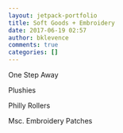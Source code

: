 ```yaml
---
layout: jetpack-portfolio
title: Soft Goods + Embroidery
date: 2017-06-19 02:57
author: bklevence
comments: true
categories: []
---
```

One Step Away

Plushies

Philly Rollers

Msc. Embroidery Patches
